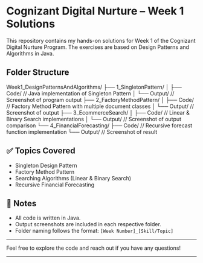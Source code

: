 # Cognizant Digital Nurture – Week 1 Solutions

This repository contains my hands-on solutions for Week 1 of the Cognizant Digital Nurture Program. The exercises are based on Design Patterns and Algorithms in Java.

##  Folder Structure
Week1_DesignPatternsAndAlgorithms/
├── 1_SingletonPattern/
│ ├── Code/ // Java implementation of Singleton Pattern
│ └── Output/ // Screenshot of program output
├── 2_FactoryMethodPattern/
│ ├── Code/ // Factory Method Pattern with multiple document classes
│ └── Output/ // Screenshot of output
├── 3_EcommerceSearch/
│ ├── Code/ // Linear & Binary Search implementations
│ └── Output/ // Screenshot of output comparison
└── 4_FinancialForecasting/
├── Code/ // Recursive forecast function implementation
└── Output/ // Screenshot of result 


## ✅ Topics Covered
- Singleton Design Pattern
- Factory Method Pattern
- Searching Algorithms (Linear & Binary Search)
- Recursive Financial Forecasting

## 📌 Notes
- All code is written in Java.
- Output screenshots are included in each respective folder.
- Folder naming follows the format: `[Week Number]_[Skill/Topic]`

---

Feel free to explore the code and reach out if you have any questions!

---

